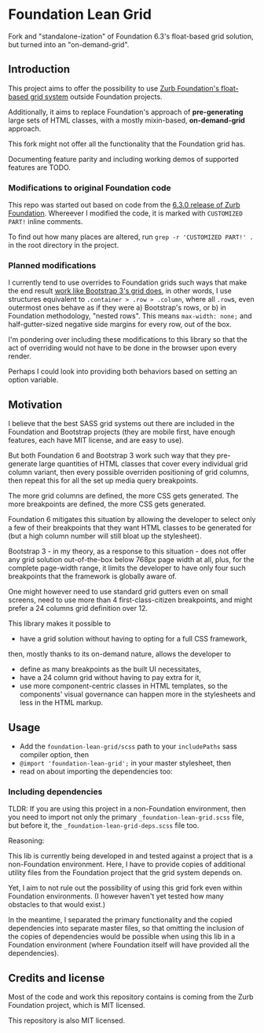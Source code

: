# Foundation Lean Grid

Fork and "standalone-ization" of Foundation 6.3's float-based grid solution,
but turned into an "on-demand-grid".


## Introduction

This project aims to offer the possibility to use [Zurb Foundation's float-based
grid system][Foundation-grid-docs] outside Foundation projects.

Additionally, it aims to replace Foundation's approach of **pre-generating**
large sets of HTML classes, with a mostly mixin-based, **on-demand-grid**
approach.

This fork might not offer all the functionality that the Foundation grid has.

Documenting feature parity and including working demos of supported features
are TODO.

### Modifications to original Foundation code

This repo was started out based on code from the [6.3.0 release of Zurb
Foundation][Foundation-6.3.0]. Whereever I modified the code, it is marked with
`CUSTOMIZED PART!` inline comments.

To find out how many places are altered, run `grep -r 'CUSTOMIZED PART!' .` in
the root directory in the project.

### Planned modifications

I currently tend to use overrides to Foundation grids such ways that make the
end result [work like Bootstrap 3's grid does][Bootstrap-3-grid-explained], in
other words, I use structures equivalent to `.container > .row > .column`,
where all `.row`s, even outermost ones behave as if they were a) Bootstrap's
rows, or b) in Foundation methodology, "nested rows". This means `max-width:
none;` and half-gutter-sized negative side margins for every row, out of the
box.

I'm pondering over including these modifications to this library so that the
act of overriding would not have to be done in the browser upon every render.

Perhaps I could look into providing both behaviors based on setting an option
variable.


## Motivation

I believe that the best SASS grid systems out there are included in the
Foundation and Bootstrap projects (they are mobile first, have enough features,
each have MIT license, and are easy to use).

But both Foundation 6 and Bootstrap 3 work such way that they pre-generate large
quantities of HTML classes that cover every individual grid column variant,
then every possible overriden positioning of grid columns, then repeat this for
all the set up media query breakpoints.

The more grid columns are defined, the more CSS gets generated. The more
breakpoints are defined, the more CSS gets generated.

Foundation 6 mitigates this situation by allowing the developer to select only
a few of their breakpoints that they want HTML classes to be generated for
(but a high column number will still bloat up the stylesheet).

Bootstrap 3 - in my theory, as a response to this situation - does not offer
any grid solution out-of-the-box below 768px page width at all, plus, for the
complete page-width range, it limits the developer to have only four such
breakpoints that the framework is globally aware of.

One might however need to use standard grid gutters even on small screens, need
to use more than 4 first-class-citizen breakpoints, and might prefer a 24
columns grid definition over 12.

This library makes it possible to

- have a grid solution without having to opting for a full CSS framework,

then, mostly thanks to its on-demand nature, allows the developer to

- define as many breakpoints as the built UI necessitates,
- have a 24 column grid without having to pay extra for it,
- use more component-centric classes in HTML templates, so the components'
  visual governance can happen more in the stylesheets and less in the HTML
  markup.


## Usage

- Add the `foundation-lean-grid/scss` path to your `includePaths` sass compiler
  option, then
- `@import 'foundation-lean-grid';` in your master stylesheet, then
- read on about importing the dependencies too:

### Including dependencies

TLDR:
If you are using this project in a non-Foundation environment, then you need to
import not only the primary `_foundation-lean-grid.scss` file, but before it,
the `_foundation-lean-grid-deps.scss` file too.

Reasoning:

This lib is currently being developed in and tested against a project that is
a non-Foundation environment. Here, I have to provide copies of additional
utility files from the Foundation project that the grid system depends on.

Yet, I aim to not rule out the possibility of using this grid fork even within
Foundation environments. (I however haven't yet tested how many obstacles to
that would exist.)

In the meantime, I separated the primary functionality and the copied
dependencies into separate master files, so that omitting the inclusion of the
copies of dependencies would be possible when using this lib in a Foundation
environment (where Foundation itself will have provided all the dependencies).


## Credits and license

Most of the code and work this repository contains is coming from the Zurb
Foundation project, which is MIT licensed.

This repository is also MIT licensed.

[Foundation-grid-docs]: http://foundation.zurb.com/sites/docs/grid.html
[Foundation-6.3.0]: https://github.com/zurb/foundation-sites/tree/v6.3.0
[bootstrap-3-grid-explained]: http://www.helloerik.com/the-subtle-magic-behind-why-the-bootstrap-3-grid-works

